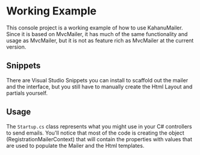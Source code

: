 ﻿# Working Example
This console project is a working example of how to use KahanuMailer.  Since it is based on MvcMailer, it has much of the same functionality and usage as MvcMailer, but it is not as feature rich as MvcMailer at the current version.

## Snippets
There are Visual Studio Snippets you can install to scaffold out the mailer and the interface, but you still have to manually create the Html Layout and partials yourself.

## Usage
The `Startup.cs` class represents what you might use in your C# controllers to send emails.  You'll notice that most of the code is creating the object (RegistrationMailerContext) that will contain the properties with values that are used to populate the Mailer and the Html templates.

